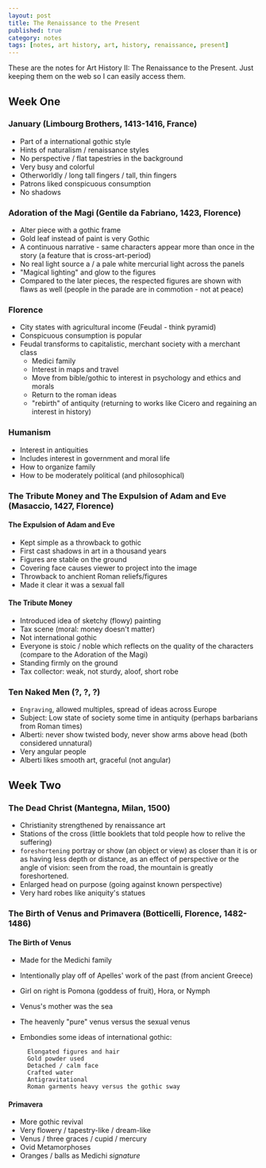 ```yaml
---
layout: post
title: The Renaissance to the Present
published: true
category: notes
tags: [notes, art history, art, history, renaissance, present]
---
```


These are the notes for Art History II: The Renaissance to the Present. Just keeping them on the web so I can easily access them. 

## Week One

### January (Limbourg Brothers, 1413-1416, France)
+ Part of a international gothic style 
+ Hints of naturalism / renaissance styles
+ No perspective / flat tapestries in the background
+ Very busy and colorful
+ Otherworldly / long tall fingers / tall, thin fingers
+ Patrons liked conspicuous consumption
+ No shadows

### Adoration of the Magi (Gentile da Fabriano, 1423, Florence)
+ Alter piece with a gothic frame
+ Gold leaf instead of paint is very Gothic
+ A continuous narrative - same characters appear more than once in the story (a feature that is cross-art-period)
+ No real light source a / a pale white mercurial light across the panels 
+ "Magical lighting" and glow to the figures
+ Compared to the later pieces, the respected figures are shown with flaws as well (people in the parade are in commotion - not at peace)

### Florence
+ City states with agricultural income (Feudal - think pyramid)
+ Conspicuous consumption is popular
+ Feudal transforms to capitalistic, merchant society with a merchant class
	+ Medici family
	+ Interest in maps and travel
	+ Move from bible/gothic to interest in psychology and ethics and morals
	+ Return to the roman ideas
	+ "rebirth" of antiquity (returning to works like Cicero and regaining an interest in history)
	
### Humanism
+ Interest in antiquities
+ Includes interest in government and moral life
+ How to organize family
+ How to be moderately political (and philosophical)
	
### The Tribute Money and The Expulsion of Adam and Eve (Masaccio, 1427, Florence)

#### The Expulsion of Adam and Eve
+ Kept simple as a throwback to gothic
+ First cast shadows in art in a thousand years
+ Figures are stable on the ground
+ Covering face causes viewer to project into the image
+ Throwback to anchient Roman reliefs/figures
+ Made it clear it was a sexual fall

#### The Tribute Money
+ Introduced idea of sketchy (flowy) painting
+ Tax scene (moral: money doesn't matter)
+ Not international gothic 
+ Everyone is stoic / noble which reflects on the quality of the characters (compare to the Adoration of the Magi)
+ Standing firmly on the ground
+ Tax collector: weak, not sturdy, aloof, short robe

### Ten Naked Men (?, ?, ?)
+ `Engraving`, allowed multiples, spread of ideas across Europe
+ Subject: Low state of society some time in antiquity (perhaps barbarians from Roman times)
+ Alberti: never show twisted body, never show arms above head (both considered unnatural)
+ Very angular people
+ Alberti likes smooth art, graceful (not angular)

## Week Two

### The Dead Christ (Mantegna, Milan, 1500)
+ Christianity strengthened by renaissance art 
+ Stations of the cross (little booklets that told people how to relive the suffering)
+ `foreshortening` portray or show (an object or view) as closer than it is or as having less depth or distance, as an effect of perspective or the angle of vision: seen from the road, the mountain is greatly foreshortened.
+ Enlarged head on purpose (going against known perspective)
+ Very hard robes like aniquity's statues

### The Birth of Venus and Primavera (Botticelli, Florence, 1482-1486)

#### The Birth of Venus
+ Made for the Medichi family
+ Intentionally play off of Apelles' work of the past (from ancient Greece) 
+ Girl on right is Pomona (goddess of fruit), Hora, or Nymph
+ Venus's mother was the sea
+ The heavenly "pure" venus versus the sexual venus
+ Embondies some ideas of international gothic:
		
		Elongated figures and hair
		Gold powder used
		Detached / calm face
		Crafted water
		Antigravitational
		Roman garments heavy versus the gothic sway

#### Primavera
+ More gothic revival
+ Very flowery / tapestry-like / dream-like
+ Venus / three graces / cupid / mercury
+ Ovid Metamorphoses
+ Oranges / balls as Medichi *signature*